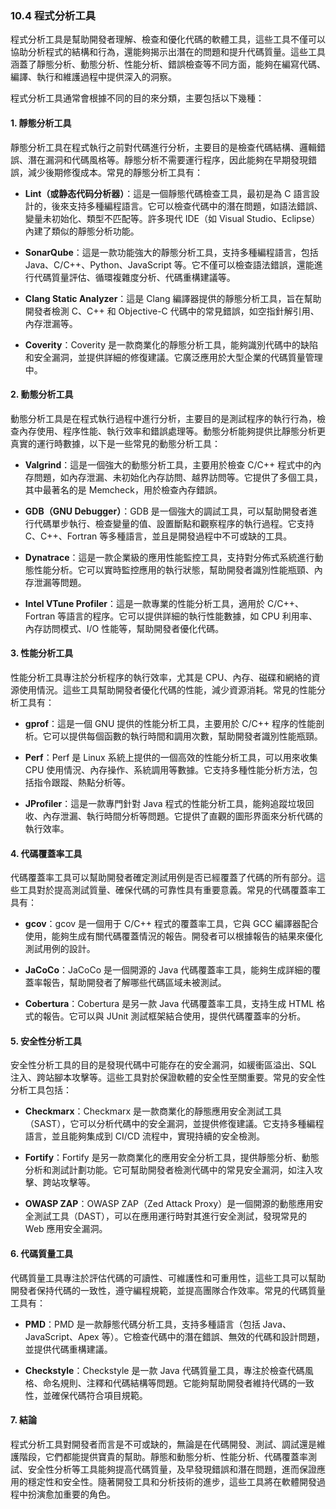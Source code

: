 ### 10.4 程式分析工具

程式分析工具是幫助開發者理解、檢查和優化代碼的軟體工具，這些工具不僅可以協助分析程式的結構和行為，還能夠揭示出潛在的問題和提升代碼質量。這些工具涵蓋了靜態分析、動態分析、性能分析、錯誤檢查等不同方面，能夠在編寫代碼、編譯、執行和維護過程中提供深入的洞察。

程式分析工具通常會根據不同的目的來分類，主要包括以下幾種：

#### 1. 靜態分析工具

靜態分析工具在程式執行之前對代碼進行分析，主要目的是檢查代碼結構、邏輯錯誤、潛在漏洞和代碼風格等。靜態分析不需要運行程序，因此能夠在早期發現錯誤，減少後期修復成本。常見的靜態分析工具有：

- **Lint（或静态代码分析器）**：這是一個靜態代碼檢查工具，最初是為 C 語言設計的，後來支持多種編程語言。它可以檢查代碼中的潛在問題，如語法錯誤、變量未初始化、類型不匹配等。許多現代 IDE（如 Visual Studio、Eclipse）內建了類似的靜態分析功能。
  
- **SonarQube**：這是一款功能強大的靜態分析工具，支持多種編程語言，包括 Java、C/C++、Python、JavaScript 等。它不僅可以檢查語法錯誤，還能進行代碼質量評估、循環複雜度分析、代碼重構建議等。

- **Clang Static Analyzer**：這是 Clang 編譯器提供的靜態分析工具，旨在幫助開發者檢測 C、C++ 和 Objective-C 代碼中的常見錯誤，如空指針解引用、內存泄漏等。

- **Coverity**：Coverity 是一款商業化的靜態分析工具，能夠識別代碼中的缺陷和安全漏洞，並提供詳細的修復建議。它廣泛應用於大型企業的代碼質量管理中。

#### 2. 動態分析工具

動態分析工具是在程式執行過程中進行分析，主要目的是測試程序的執行行為，檢查內存使用、程序性能、執行效率和錯誤處理等。動態分析能夠提供比靜態分析更真實的運行時數據，以下是一些常見的動態分析工具：

- **Valgrind**：這是一個強大的動態分析工具，主要用於檢查 C/C++ 程式中的內存問題，如內存泄漏、未初始化內存訪問、越界訪問等。它提供了多個工具，其中最著名的是 Memcheck，用於檢查內存錯誤。

- **GDB（GNU Debugger）**：GDB 是一個強大的調試工具，可以幫助開發者進行代碼單步執行、檢查變量的值、設置斷點和觀察程序的執行過程。它支持 C、C++、Fortran 等多種語言，並且是開發過程中不可或缺的工具。

- **Dynatrace**：這是一款企業級的應用性能監控工具，支持對分佈式系統進行動態性能分析。它可以實時監控應用的執行狀態，幫助開發者識別性能瓶頸、內存泄漏等問題。

- **Intel VTune Profiler**：這是一款專業的性能分析工具，適用於 C/C++、Fortran 等語言的程序。它可以提供詳細的執行性能數據，如 CPU 利用率、內存訪問模式、I/O 性能等，幫助開發者優化代碼。

#### 3. 性能分析工具

性能分析工具專注於分析程序的執行效率，尤其是 CPU、內存、磁碟和網絡的資源使用情況。這些工具幫助開發者優化代碼的性能，減少資源消耗。常見的性能分析工具有：

- **gprof**：這是一個 GNU 提供的性能分析工具，主要用於 C/C++ 程序的性能剖析。它可以提供每個函數的執行時間和調用次數，幫助開發者識別性能瓶頸。

- **Perf**：Perf 是 Linux 系統上提供的一個高效的性能分析工具，可以用來收集 CPU 使用情況、內存操作、系統調用等數據。它支持多種性能分析方法，包括指令跟蹤、熱點分析等。

- **JProfiler**：這是一款專門針對 Java 程式的性能分析工具，能夠追蹤垃圾回收、內存泄漏、執行時間分析等問題。它提供了直觀的圖形界面來分析代碼的執行效率。

#### 4. 代碼覆蓋率工具

代碼覆蓋率工具可以幫助開發者確定測試用例是否已經覆蓋了代碼的所有部分。這些工具對於提高測試質量、確保代碼的可靠性具有重要意義。常見的代碼覆蓋率工具有：

- **gcov**：gcov 是一個用于 C/C++ 程式的覆蓋率工具，它與 GCC 編譯器配合使用，能夠生成有關代碼覆蓋情況的報告。開發者可以根據報告的結果來優化測試用例的設計。

- **JaCoCo**：JaCoCo 是一個開源的 Java 代碼覆蓋率工具，能夠生成詳細的覆蓋率報告，幫助開發者了解哪些代碼區域未被測試。

- **Cobertura**：Cobertura 是另一款 Java 代碼覆蓋率工具，支持生成 HTML 格式的報告。它可以與 JUnit 測試框架結合使用，提供代碼覆蓋率的分析。

#### 5. 安全性分析工具

安全性分析工具的目的是發現代碼中可能存在的安全漏洞，如緩衝區溢出、SQL 注入、跨站腳本攻擊等。這些工具對於保證軟體的安全性至關重要。常見的安全性分析工具包括：

- **Checkmarx**：Checkmarx 是一款商業化的靜態應用安全測試工具（SAST），它可以分析代碼中的安全漏洞，並提供修復建議。它支持多種編程語言，並且能夠集成到 CI/CD 流程中，實現持續的安全檢測。

- **Fortify**：Fortify 是另一款商業化的應用安全分析工具，提供靜態分析、動態分析和測試計劃功能。它可幫助開發者檢測代碼中的常見安全漏洞，如注入攻擊、跨站攻擊等。

- **OWASP ZAP**：OWASP ZAP（Zed Attack Proxy）是一個開源的動態應用安全測試工具（DAST），可以在應用運行時對其進行安全測試，發現常見的 Web 應用安全漏洞。

#### 6. 代碼質量工具

代碼質量工具專注於評估代碼的可讀性、可維護性和可重用性，這些工具可以幫助開發者保持代碼的一致性，遵守編程規範，並提高團隊合作效率。常見的代碼質量工具有：

- **PMD**：PMD 是一款靜態代碼分析工具，支持多種語言（包括 Java、JavaScript、Apex 等）。它檢查代碼中的潛在錯誤、無效的代碼和設計問題，並提供代碼重構建議。

- **Checkstyle**：Checkstyle 是一款 Java 代碼質量工具，專注於檢查代碼風格、命名規則、注釋和代碼結構等問題。它能夠幫助開發者維持代碼的一致性，並確保代碼符合項目規範。

#### 7. 結論

程式分析工具對開發者而言是不可或缺的，無論是在代碼開發、測試、調試還是維護階段，它們都能提供寶貴的幫助。靜態和動態分析、性能分析、代碼覆蓋率測試、安全性分析等工具能夠提高代碼質量，及早發現錯誤和潛在問題，進而保證應用的穩定性和安全性。隨著開發工具和分析技術的進步，這些工具將在軟體開發過程中扮演愈加重要的角色。